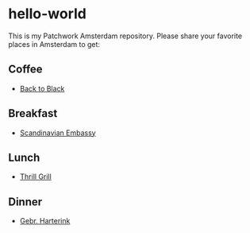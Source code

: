 # hello-world
This is my Patchwork Amsterdam repository. Please share your favorite places in Amsterdam to get:

## Coffee
* [Back to Black](http://www.backtoblackcoffee.nl/)

## Breakfast
* [Scandinavian Embassy](http://scandinavianembassy.nl/)

## Lunch
* [Thrill Grill](http://www.thrillgrill.nl/)

## Dinner
* [Gebr. Harterink](http://www.gebr-hartering.nl/)
